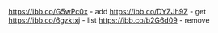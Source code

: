 https://ibb.co/G5wPc0x - add
https://ibb.co/DYZJh9Z - get
https://ibb.co/6gzktxj - list
https://ibb.co/b2G6d09 - remove
